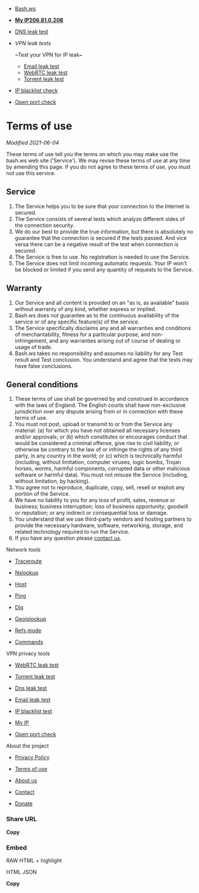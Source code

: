 * [Bash.ws](https://bash.ws/)
* **[My IP206.81.0.208](https://bash.ws/my-ip)**
* [DNS leak test](https://bash.ws/dnsleak)
* _VPN leak tests_
    
    ~Test your VPN for IP leak~
    * [Email leak test](https://bash.ws/email-leak-test)
    * [WebRTC leak test](https://bash.ws/webrtc-leak-test)
    * [Torrent leak test](https://bash.ws/torrent-leak-test)
* [IP blacklist check](https://bash.ws/ip-blacklist-check)
* [Open port check](https://bash.ws/open-port-check)

Terms of use
============

_Modified 2021-06-04_

These terms of use tell you the terms on which you may make use the bash.ws web site ('Service'). We may revise these terms of use at any time by amending this page. If you do not agree to these terms of use, you must not use this service.

Service
-------

1. The Service helps you to be sure that your connection to the Internet is secured.
2. The Service consists of several tests which analyze different sides of the connection security.
3. We do our best to provide the true information, but there is absolutely no guarantee that the connection is secured if the tests passed. And vice versa there can be a negative result of the test when connection is secured.
4. The Service is free to use. No registration is needed to use the Service.
5. The Service does not limit incoming automatic requests. Your IP won't be blocked or limited if you send any quantity of requests to the Service.

Warranty
--------

1. Our Service and all content is provided on an "as is, as available" basis without warranty of any kind, whether express or implied.
2. Bash.ws does not guarantee as to the continuous availability of the service or of any specific feature(s) of the service.
3. The Service specifically disclaims any and all warranties and conditions of merchantability, fitness for a particular purpose, and non-infringement, and any warranties arising out of course of dealing or usage of trade.
4. Bash.ws takes no responsibility and assumes no liability for any Test result and Test conclusion. You understand and agree that the tests may have false conclusions.

General conditions
------------------

1. These terms of use shall be governed by and construed in accordance with the laws of England. The English courts shall have non-exclusive jurisdiction over any dispute arising from or in connection with these terms of use.
2. You must not post, upload or transmit to or from the Service any material: (a) for which you have not obtained all necessary licenses and/or approvals; or (b) which constitutes or encourages conduct that would be considered a criminal offense, give rise to civil liability, or otherwise be contrary to the law of or infringe the rights of any third party, in any country in the world; or (c) which is technically harmful (including, without limitation, computer viruses, logic bombs, Trojan horses, worms, harmful components, corrupted data or other malicious software or harmful data). You must not misuse the Service (including, without limitation, by hacking).
3. You agree not to reproduce, duplicate, copy, sell, resell or exploit any portion of the Service.
4. We have no liability to you for any loss of profit, sales, revenue or business; business interruption; loss of business opportunity; goodwill or reputation; or any indirect or consequential loss or damage.
5. You understand that we use third-party vendors and hosting partners to provide the necessary hardware, software, networking, storage, and related technology required to run the Service.
6. If you have any question please [contact us](https://bash.ws/contact).

Network tools

* [Traceroute](https://bash.ws/traceroute)
* [Nslookup](https://bash.ws/nslookup)
* [Host](https://bash.ws/host)
* [Ping](https://bash.ws/ping)
* [Dig](https://bash.ws/dig)
* [Geoiplookup](https://bash.ws/geoiplookup)

* [Refs mode](https://bash.ws/refs)
* [Commands](https://bash.ws/)

VPN privacy tools

* [WebRTC leak test](https://bash.ws/webrtc-leak-test)
* [Torrent leak test](https://bash.ws/torrent-leak-test)
* [Dns leak test](https://bash.ws/dnsleak)
* [Email leak test](https://bash.ws/email-leak-test)
* [IP blacklist test](https://bash.ws/ip-blacklist-check)

* [My IP](https://bash.ws/my-ip)
* [Open port check](https://bash.ws/open-port-check)

About the project

* [Privacy Policy](https://bash.ws/privacy)
* [Terms of use](https://bash.ws/terms)
* [About us](https://bash.ws/about)

* [Contact](https://bash.ws/contact)
* [Donate](https://bash.ws/donate)

### Share URL

**Copy**

### Embed

RAW HTML + highlight 

HTML  JSON

**Copy**